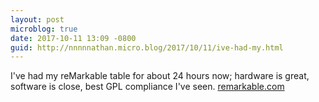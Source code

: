 ```yaml
---
layout: post
microblog: true
date: 2017-10-11 13:09 -0800
guid: http://nnnnnathan.micro.blog/2017/10/11/ive-had-my.html
---
```

I've had my reMarkable table for about 24 hours now; hardware is great, software is close, best GPL compliance I've seen. [remarkable.com](http://remarkable.com)
